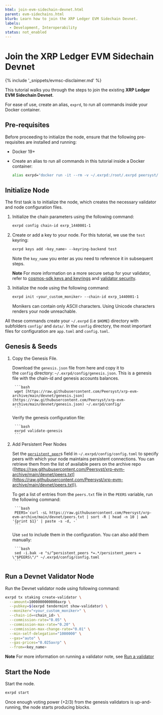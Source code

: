 ```yaml
---
html: join-evm-sidechain-devnet.html
parent: evm-sidechains.html
blurb: Learn how to join the XRP Ledger EVM Sidechain Devnet.
labels:
  - Development, Interoperability
status: not_enabled
---
```

# Join the XRP Ledger EVM Sidechain Devnet

{% include '_snippets/evmsc-disclaimer.md' %}

This tutorial walks you through the steps to join the existing **XRP Ledger EVM Sidechain Devnet**. 

For ease of use, create an alias, `exprd`, to run all commands inside your Docker container. 

## Pre-requisites

Before proceeding to initialize the node, ensure that the following pre-requisites are installed and running:

* Docker 19+
* Create an alias to run all commands in this tutorial inside a Docker container: 

    ```bash
    alias exrpd="docker run -it --rm -v ~/.exrpd:/root/.exrpd peersyst/xrp-evm-client:latest exrpd"
    ```

## Initialize Node

The first task is to initialize the node, which creates the necessary validator and node configuration files. 

1. Initialize the chain parameters using the following command:

    ```bash
    exrpd config chain-id exrp_1440001-1
    ```

2. Create or add a key to your node. For this tutorial, we use the `test` keyring:

    ```bash
    exrpd keys add <key_name> --keyring-backend test
    ```

    Note the `key_name` you enter as you need to reference it in subsequent steps.

    **Note** For more information on a more secure setup for your validator, refer to [cosmos-sdk keys and keyrings](https://docs.cosmos.network/v0.46/run-node/keyring.html) and [validator security](evm-sidechain-validator-security.html).


3. Initialize the node using the following command:

    ```bash
    exrpd init <your_custom_moniker> --chain-id exrp_1440001-1
    ```

    Monikers can contain only ASCII characters. Using Unicode characters renders your node unreachable.

All these commands create your `~/.exrpd` (i.e `$HOME`) directory with subfolders `config/` and `data/`. In the `config` directory, the most important files for configuration are `app.toml` and `config.toml`.

## Genesis & Seeds

1. Copy the Genesis File.

    Download the `genesis.json` file from here and copy it to the `config` directory: `~/.exrpd/config/genesis.json`. This is a genesis file with the chain-id and genesis accounts balances.

        ```bash
        wget [https://raw.githubusercontent.com/Peersyst/xrp-evm-archive/main/devnet/genesis.json](https://raw.githubusercontent.com/Peersyst/xrp-evm-archive/main/devnet/genesis.json) ~/.exrpd/config/
        ```

    Verify the genesis configuration file:

        ```bash
        exrpd validate-genesis
        ```

2. Add Persistent Peer Nodes

    Set the [`persistent_peer`](https://docs.tendermint.com/master/tendermint-core/using-tendermint.html#persistent-peer)s field in `~/.exrpd/config/config.toml` to specify peers with which your node maintains persistent connections. You can retrieve them from the list of available peers on the archive repo ([https://raw.githubusercontent.com/Peersyst/xrp-evm-archive/main/devnet/peers.txt](https://raw.githubusercontent.com/Peersyst/xrp-evm-archive/main/devnet/peers.txt)).

    To get a list of entries from the `peers.txt` file in the `PEERS` variable, run the following command:

        ```bash
        PEERS=`curl -sL https://raw.githubusercontent.com/Peersyst/xrp-evm-archive/main/devnet/peers.txt | sort -R | head -n 10 | awk '{print $1}' | paste -s -d, -`
        ```

    Use `sed` to include them in the configuration. You can also add them manually:

        ```bash
        sed -i.bak -e "s/^persistent_peers *=.*/persistent_peers = \"$PEERS\"/" ~/.exrpd/config/config.toml
        ```

## Run a Devnet Validator Node

Run the Devnet validator node using following command:

```bash
exrpd tx staking create-validator \
  --amount=1000000000000axrp \
  --pubkey=$(exrpd tendermint show-validator) \
  --moniker="<your_custom_moniker>" \
  --chain-id=<chain_id> \
  --commission-rate="0.05" \
  --commission-max-rate="0.20" \
  --commission-max-change-rate="0.01" \
  --min-self-delegation="1000000" \
  --gas="auto" \
  --gas-prices="0.025axrp" \
  --from=<key_name>
```

**Note** For more information on running a validator note, see [Run a validator](evm-sidechain-run-a-validator-node.html)


## Start the Node

Start the node. 

```bash
exrpd start
```

Once enough voting power (+2/3) from the genesis validators is up-and-running, the node starts producing blocks.